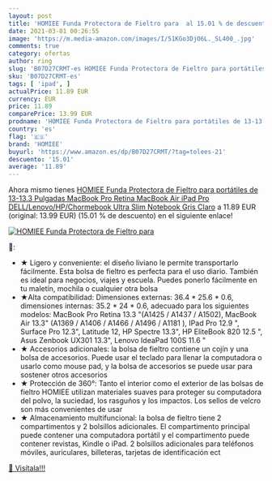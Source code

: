 ```yaml
---
layout: post
title: 'HOMIEE Funda Protectora de Fieltro para  al 15.01 % de descuento'
date: 2021-03-01 00:26:55
image: 'https://m.media-amazon.com/images/I/51KGo3DjO6L._SL400_.jpg'
comments: true
category: ofertas
author: ring
slug: 'B07D27CRMT-es HOMIEE Funda Protectora de Fieltro para portátiles de...'
sku: 'B07D27CRMT-es'
tags: [ 'ipad', ]
actualPrice: 11.89 EUR
currency: EUR
price: 11.89
comparePrice: 13.99 EUR
prodname: 'HOMIEE Funda Protectora de Fieltro para portátiles de 13-13.3 Pulgadas MacBook Pro Retina  MacBook Air  iPad Pro  DELL/Lenovo/HP/Chormebook Ultra Slim Notebook  Gris Claro'
country: 'es'
flag: '🇪🇸'
brand: 'HOMIEE'
buyurl: 'https://www.amazon.es/dp/B07D27CRMT/?tag=tolees-21'
descuento: '15.01'
average: '11.89'
---
```


Ahora mismo tienes [HOMIEE Funda Protectora de Fieltro para portátiles de 13-13.3 Pulgadas MacBook Pro Retina  MacBook Air  iPad Pro  DELL/Lenovo/HP/Chormebook Ultra Slim Notebook  Gris Claro](https://www.amazon.es/dp/B07D27CRMT/?tag=tolees-21) a 11.89 EUR (original: 13.99 EUR) (15.01 %  de descuento) en el siguiente enlace!

[![HOMIEE Funda Protectora de Fieltro para ](https://m.media-amazon.com/images/I/51KGo3DjO6L._SL400_.jpg)](https://www.amazon.es/dp/B07D27CRMT/?tag=tolees-21)

🔎:

- ★ Ligero y conveniente: el diseño liviano le permite transportarlo fácilmente. Esta bolsa de fieltro es perfecta para el uso diario. También es ideal para negocios, viajes y escuela. Puedes ponerlo fácilmente en tu maletín, mochila o cualquier otra bolsa
- ★Alta compatibilidad: Dimensiones externas: 36.4 * 25.6 * 0.6, dimensiones internas: 35.2 * 24 * 0.6, adecuado para los siguientes modelos: MacBook Pro Retina 13.3 "(A1425 / A1437 / A1502), MacBook Air 13.3" (A1369 / A1406 / A1466 / A1496 / A1181 ), IPad Pro 12.9 ", Surface Pro 12.3", Latitude 12, HP Spectre 13.3", HP EliteBook 820 12.5 ", Asus Zenbook UX301 13.3", Lenovo IdeaPad 100S 11.6 "
- ★ Accesorios adicionales: la bolsa de fieltro contiene un cojín y una bolsa de accesorios. Puede usar el teclado para llenar la computadora o usarlo como mouse pad, y la bolsa de accesorios se puede usar para sostener otros accesorios
- ★ Protección de 360°: Tanto el interior como el exterior de las bolsas de fieltro HOMIEE utilizan materiales suaves para proteger su computadora del polvo, la suciedad, los rasguños y los impactos. Los sellos de velcro son más convenientes de usar
- ★ Almacenamiento multifuncional: la bolsa de fieltro tiene 2 compartimentos y 2 bolsillos adicionales. El compartimento principal puede contener una computadora portátil y el compartimento puede contener revistas, Kindle o iPad. 2 bolsillos adicionales para teléfonos móviles, auriculares, billeteras, tarjetas de identificación ect

[🛒 Visítala!!!](https://www.amazon.es/dp/B07D27CRMT/?tag=tolees-21)
